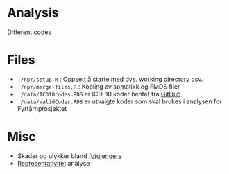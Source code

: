 # Analysis
Different codes

# Files
- `./npr/setup.R` : Oppsett å starte med dvs. working directory osv.
- `./npr/merge-files.R` : Kobling av somatikk og FMDS filer
- `./data/ICD10codes.RDS` er ICD-10 koder hentet fra [GitHub](https://raw.githubusercontent.com/k4m1113/ICD-10-CSV/master/codes.csv)
- `./data/validCodes.RDS` er utvalgte koder som skal brukes i analysen for Fyrtårnprosjektet

# Misc
- Skader og ulykker bland [fotgjengere](https://fyrtaarn.github.io/analysis/pedestrian)
- [Representativitet](https://fyrtaarn.github.io/analysis/representativitet) analyse
